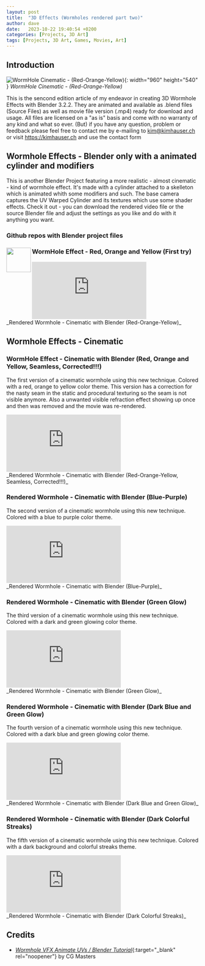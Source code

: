 ```yaml
---
layout: post
title:  "3D Effects (Wormholes rendered part two)"
author: dave
date:   2023-10-22 19:40:54 +0200
categories: [Projects, 3D Art]
tags: [Projects, 3D Art, Games, Movies, Art]
---
```


## Introduction
![WormHole Cinematic - (Red-Orange-Yellow)](../../assets/img/projects/3dWormholesPartTwo/0001.png){: width="960" height="540" }
_WormHole Cinematic - (Red-Orange-Yellow)_

This is the sencond edition article of my endeavor in creating 3D Wormhole Effects with Blender 3.2.2. They are animated and available as .blend files (Source Files) as well as movie file version (.mp4) ready for download and usage. All files are licensed on a "as is" basis and come with no warranty of any kind and what so ever. (But) if you have any question, problem or feedback please feel free to contact me by e-mailing to <kim@kimhauser.ch> or visit <https://kimhauser.ch> and use the contact form


## Wormhole Effects - Blender only with a animated cylinder and modifiers
This is another Blender Project featuring a more realistic - almost cinematic - kind of wormhole effect. It's made with a cylinder attached to a skelleton which is animated whith some modifiers and such. The base camera captures the UV Warped Cylinder and its textures which use some shader effects. Check it out - you can download the rendered video file or the source Blender file and adjust the settings as you like and do with it anything you want.

### Github repos with Blender project files
<!--![GitHubLogo](../../assets/img/github.png){: width="64" height="64" .align-left}-->
<img align="left" width="64" height="64" src="../../assets/img/github.png">
<https://github.com/jetedonner/Wormholes-Rendered-Blender-Effects>

### WormHole Effect - Red, Orange and Yellow (First try)
<div class="container-responsive-iframe">
<iframe class="responsive-iframe" src="https://www.youtube.com/embed/DoOF8QHW_M0" title="Rendered Wormhole - Cinematic with Blender - (Red-Orange-Yellow)" frameborder="0" allow="accelerometer; autoplay; clipboard-write; encrypted-media; gyroscope; picture-in-picture" allowfullscreen></iframe>
</div>
_Rendered Wormhole - Cinematic with Blender (Red-Orange-Yellow)_

## Wormhole Effects - Cinematic
### WormHole Effect - Cinematic with Blender (Red, Orange and Yellow, Seamless, Corrected!!!)
The first version of a cinematic wormhole using this new technique. Colored with a red, orange to yellow color theme. This version has a correction for the nasty seam in the static and procedural texturing so the seam is not visible anymore. Also a unwanted visible refraction effect showing up once and then was removed and the movie was re-rendered.
<div class="container-responsive-iframe">
<iframe class="responsive-iframe" src="https://www.youtube.com/embed/3yjMpI3bTbE" title="Rendered Wormhole - Cinematic with Blender - (Red-Orange-Yellow, Seamless, Corrected!!!)" frameborder="0" allow="accelerometer; autoplay; clipboard-write; encrypted-media; gyroscope; picture-in-picture" allowfullscreen></iframe>
</div>
_Rendered Wormhole - Cinematic with Blender (Red-Orange-Yellow, Seamless, Corrected!!!)_

### Rendered Wormhole - Cinematic with Blender (Blue-Purple)
The second version of a cinematic wormhole using this new technique. Colored with a blue to purple color theme.
<div class="container-responsive-iframe">
<iframe class="responsive-iframe" src="https://www.youtube.com/embed/wGnBSSlITzc" title="Rendered Wormhole - Cinematic with Blender - (Blue-Purple)" frameborder="0" allow="accelerometer; autoplay; clipboard-write; encrypted-media; gyroscope; picture-in-picture" allowfullscreen></iframe>
</div>
_Rendered Wormhole - Cinematic with Blender (Blue-Purple)_

### Rendered Wormhole - Cinematic with Blender (Green Glow)
The third version of a cinematic wormhole using this new technique. Colored with a dark and green glowing color theme.
<div class="container-responsive-iframe">
<iframe class="responsive-iframe" src="https://www.youtube.com/embed/o578vsHKbfg" title="Rendered Wormhole - Cinematic with Blender - (Green Glow)" frameborder="0" allow="accelerometer; autoplay; clipboard-write; encrypted-media; gyroscope; picture-in-picture" allowfullscreen></iframe>
</div>
_Rendered Wormhole - Cinematic with Blender (Green Glow)_

### Rendered Wormhole - Cinematic with Blender (Dark Blue and Green Glow)
The fourth version of a cinematic wormhole using this new technique. Colored with a dark blue and green glowing color theme.
<div class="container-responsive-iframe">
<iframe class="responsive-iframe" src="https://www.youtube.com/embed/-Hd2wKeAhVU" title="Rendered Wormhole - Cinematic with Blender - (Dark Blue and Green Glow)" frameborder="0" allow="accelerometer; autoplay; clipboard-write; encrypted-media; gyroscope; picture-in-picture" allowfullscreen></iframe>
</div>
_Rendered Wormhole - Cinematic with Blender (Dark Blue and Green Glow)_

### Rendered Wormhole - Cinematic with Blender (Dark Colorful Streaks)
The fifth version of a cinematic wormhole using this new technique. Colored with a dark background and colorful streaks theme.
<div class="container-responsive-iframe">
<iframe class="responsive-iframe" src="https://www.youtube.com/embed/ZwpbmxmYQto" title="Rendered Wormhole - Cinematic with Blender - (Dark and Colorful Streaks)" frameborder="0" allow="accelerometer; autoplay; clipboard-write; encrypted-media; gyroscope; picture-in-picture" allowfullscreen></iframe>
</div>
_Rendered Wormhole - Cinematic with Blender (Dark Colorful Streaks)_

## Credits
- [_Wormhole VFX Animate UVs / Blender Tutorial_](https://www.youtube.com/watch?v=K2WTH016rfk){:target="_blank" rel="noopener"}  by CG Masters